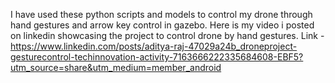 I have used these python scripts and models to control my drone through hand gestures and arrow key control in gazebo.
Here  is my video i posted on linkedin showcasing the project to control drone by hand gestures.
Link - https://www.linkedin.com/posts/aditya-raj-47029a24b_droneproject-gesturecontrol-techinnovation-activity-7163666222335684608-EBF5?utm_source=share&utm_medium=member_android 
